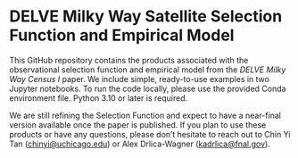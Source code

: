 # DELVE Milky Way Satellite Selection Function and Empirical Model

This GitHub repository contains the products associated with the observational selection function and empirical model from the *DELVE Milky Way Census I* paper. We include simple, ready-to-use examples in two Jupyter notebooks.  To run the code locally, please use the provided Conda environment file. Python 3.10 or later is required.

We are still refining the Selection Function and expect to have a near-final version available once the paper is published. If you plan to use these products or have any questions, please don’t hesitate to reach out to Chin Yi Tan (chinyi@uchicago.edu) or Alex Drlica-Wagner (kadrlica@fnal.gov).
